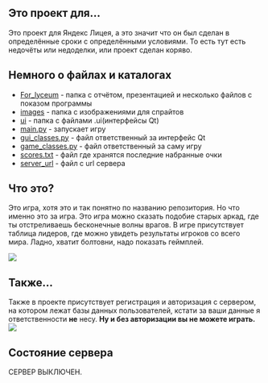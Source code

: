 ## Это проект для...
Это проект для Яндекс Лицея, а это значит что он был сделан в определённые сроки с определёнными условиями.
То есть тут есть недочёты или недоделки, или проект сделан коряво.  

## Немного о файлах и каталогах
- [For_lyceum](https://github.com/Cynep-SU/Game/tree/master/For_lyceum) - папка с отчётом, презентацией и несколько файлов с показом программы
- [images](https://github.com/Cynep-SU/Game/tree/master/images) - папка с изображениями для спрайтов
- [ui](https://github.com/Cynep-SU/Game/tree/master/ui) - папка с файлами .ui(интерфейсы Qt)
- [main.py](https://github.com/Cynep-SU/Game/blob/master/main.py) - запускает игру
- [gui_classes.py](https://github.com/Cynep-SU/Game/blob/master/gui_classes.py) - файл ответственный за интерфейс Qt
- [game_classes.py](https://github.com/Cynep-SU/Game/blob/master/game_classes.py) - файл ответственный за саму игру
- [scores.txt](https://github.com/Cynep-SU/Game/blob/master/scores.txt) - файл где хранятся последние набранные очки
- [server_url](https://github.com/Cynep-SU/Game/blob/master/server_url.txt) - файл с url сервера

## Что это?
Это игра, хотя это и так понятно по названию репозитория. Но что именно это за игра. Это игра можно сказать подобие старых аркад, где ты отстреливаешь бесконечные волны врагов. В игре присутствует таблица лидеров, где можно увидеть результаты игроков со всего мира.
Ладно, хватит болтовни, надо показать геймплей.

![](For_lyceum/Gameplay.gif)

## Также...
Также в проекте присутствует регистрация и авторизация с сервером, на котором лежат базы данных пользователей, кстати за ваши данные я ответственности **не** несу.
**Ну и без авторизации вы не можете играть.**
![](For_lyceum/reg.gif)


## Состояние сервера
СЕРВЕР ВЫКЛЮЧЕН.
